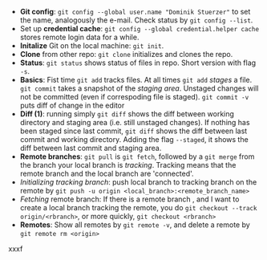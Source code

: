  - **Git config**: `git config --global user.name "Dominik Stuerzer"` to set the name, analogously the e-mail. Check status by `git config --list`.
 - Set up **credential cache**: `git config --global credential.helper cache` stores remote login data for a while.
 - **Initalize** Git on the local machine: `git init`.
 - **Clone** from other repo: `git clone` initializes and clones the repo. 
 - **Status**: `git status` shows status of files in repo. Short version with flag `-s`.
 - **Basics**: Fist time `git add` tracks files. At all times `git add` *stages* a file. `git commit` takes a snapshot of the *staging area*. Unstaged changes will not be committed (even if correspoding file is staged). `git commit -v` puts diff of change in the editor
 - **Diff (1)**: running simply `git diff` shows the diff between working directory and staging area (i.e. still unstaged changes). If nothing has been staged since last commit, `git diff` shows the diff between last commit and working directory. Adding the flag `--staged`, it shows the diff between last commit and staging area.
 - **Remote branches**: `git pull` is `git fetch`, followed by a `git merge` from the branch your local branch is *tracking*. Tracking    means that the remote branch and the local branch are 'connected'.
 - *Initializing tracking branch*: push local branch to tracking branch on the remote by `git push -u origin <local_branch>:<remote_branch_name>`
  - *Fetching* remote branch: If there is a remote branch <rbranch>, and I want to create a local branch tracking the remote, you do `git checkout --track origin/<rbranch>`, or more quickly, `git checkout <rbranch>`
 - **Remotes**: Show all remotes by `git remote -v`, and delete a remote by `git remote rm <origin>`

xxxf
